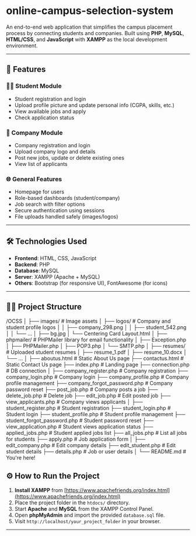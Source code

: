 # online-campus-selection-system
An end-to-end web application that simplifies the campus placement process by connecting students and companies. Built using **PHP**, **MySQL**, **HTML/CSS**, and **JavaScript** with **XAMPP** as the local development environment.

---

## 📌 Features

### 👨‍🎓 Student Module
- Student registration and login
- Upload profile picture and update personal info (CGPA, skills, etc.)
- View available jobs and apply
- Check application status

### 🏢 Company Module
- Company registration and login
- Upload company logo and details
- Post new jobs, update or delete existing ones
- View list of applicants

### 🌐 General Features
- Homepage for users
- Role-based dashboards (student/company)
- Job search with filter options
- Secure authentication using sessions
- File uploads handled safely (images/logos)

---

## 🛠️ Technologies Used

- **Frontend**: HTML, CSS, JavaScript
- **Backend**: PHP
- **Database**: MySQL
- **Server**: XAMPP (Apache + MySQL)
- **Others**: Bootstrap (for responsive UI), FontAwesome (for icons)

---

## 🧑‍💻 Project Structure
/OCSS
│
├── images/                         # Image assets
│   ├── logos/                      # Company and student profile logos
│   │   ├── company_298.png
│   │   ├── student_542.png
│   │   └── ...
│   ├── bg.jpg
│   └── Centering Card Layout.html
│
├── phpmailer/                      # PHPMailer library for email functionality
│   ├── Exception.php
│   ├── PHPMailer.php
│   ├── POP3.php
│   └── SMTP.php
│
├── resumes/                        # Uploaded student resumes
│   ├── resume_1.pdf
│   ├── resume_10.docx
│   └── ...
│
├── aboutus.html                    # Static About Us page
├── contactus.html                  # Static Contact Us page
├── index.php                       # Landing page
├── connection.php                  # DB connection
│
├── company_register.php            # Company registration
├── company_login.php               # Company login
├── company_profile.php             # Company profile management
├── company_forgot_password.php     # Company password reset
├── post_job.php                    # Company posts a job
├── delete_job.php                  # Delete job
├── edit_job.php                    # Edit posted job
├── view_applicants.php             # Company views applicants
│
├── student_register.php            # Student registration
├── student_login.php               # Student login
├── student_profile.php             # Student profile management
├── student_forgot_password.php     # Student password reset
├── view_application.php            # Student views application status
├── applied_jobs.php                # Student applied jobs list
├── all_jobs.php                    # List all jobs for students
├── apply.php                       # Job application form
│
├── edit_company.php                # Edit company details
├── edit_student.php                # Edit student details
├── details.php                     # Job or user details
│
└── README.md                       # You're here!


## ⚙️ How to Run the Project

1. **Install XAMPP** from [https://www.apachefriends.org/index.html](https://www.apachefriends.org/index.html)
2. Place the project folder in the `htdocs/` directory.
3. Start **Apache** and **MySQL** from the XAMPP Control Panel.
4. Open **phpMyAdmin** and import the provided `database.sql` file.
5. Visit `http://localhost/your_project_folder` in your browser.

---
